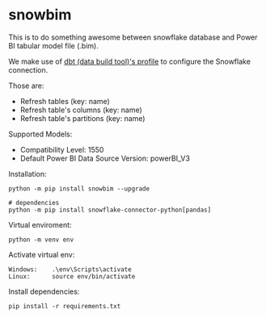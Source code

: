 # snowbim
This is to do something awesome between snowflake database and Power BI tabular model file (.bim).

We make use of [dbt (data build tool)'s profile](https://docs.getdbt.com/dbt-cli/configure-your-profile) to configure the Snowflake connection.

Those are:
* Refresh tables (key: name)
* Refresh table's columns (key: name)
* Refresh table's partitions (key: name)

Supported Models:
* Compatibility Level: 1550
* Default Power BI Data Source Version: powerBI_V3

Installation:
```
python -m pip install snowbim --upgrade

# dependencies
python -m pip install snowflake-connector-python[pandas]
```


Virtual enviroment:
```
python -m venv env
```

Activate virtual env:
```
Windows: 	.\env\Scripts\activate
Linux:		source env/bin/activate
```

Install dependencies:
```
pip install -r requirements.txt
```


